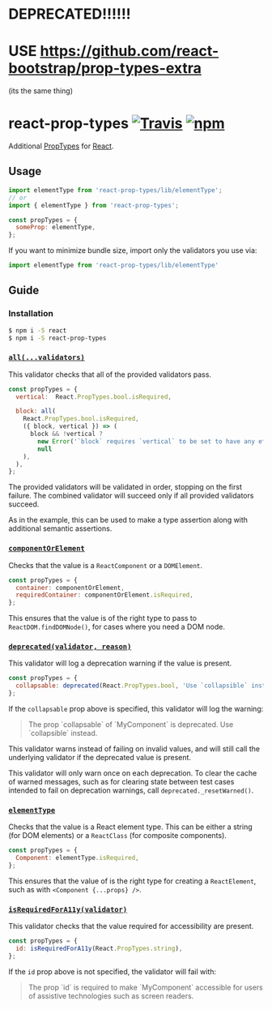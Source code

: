 
# DEPRECATED!!!!!!
# USE https://github.com/react-bootstrap/prop-types-extra

(its the same thing)

# react-prop-types [![Travis][build-badge]][build] [![npm][npm-badge]][npm]

Additional [PropTypes](https://facebook.github.io/react/docs/reusable-components.html#prop-validation) for [React](https://facebook.github.io/react/).

## Usage

```js
import elementType from 'react-prop-types/lib/elementType';
// or
import { elementType } from 'react-prop-types';

const propTypes = {
  someProp: elementType,
};
```

If you want to minimize bundle size, import only the validators you use via:

```js
import elementType from 'react-prop-types/lib/elementType'
```

## Guide

### Installation

```sh
$ npm i -S react
$ npm i -S react-prop-types
```

### [`all(...validators)`](/src/all.js)

This validator checks that all of the provided validators pass.

```js
const propTypes = {
  vertical:  React.PropTypes.bool.isRequired,

  block: all(
    React.PropTypes.bool.isRequired,
    ({ block, vertical }) => (
      block && !vertical ?
        new Error('`block` requires `vertical` to be set to have any effect') :
        null
    ),
  ),
};
```

The provided validators will be validated in order, stopping on the first failure. The combined validator will succeed only if all provided validators succeed.

As in the example, this can be used to make a type assertion along with additional semantic assertions.

### [`componentOrElement`](/src/componentOrElement.js)

Checks that the value is a `ReactComponent` or a `DOMElement`.

```js
const propTypes = {
  container: componentOrElement,
  requiredContainer: componentOrElement.isRequired,
};
```

This ensures that the value is of the right type to pass to `ReactDOM.findDOMNode()`, for cases where you need a DOM node.

### [`deprecated(validator, reason)`](/src/deprecated.js)

This validator will log a deprecation warning if the value is present.

```js
const propTypes = {
  collapsable: deprecated(React.PropTypes.bool, 'Use `collapsible` instead.'),
};
```

If the `collapsable` prop above is specified, this validator will log the warning:

>The prop \`collapsable\` of \`MyComponent\` is deprecated. Use \`collapsible\` instead.

This validator warns instead of failing on invalid values, and will still call the underlying validator if the deprecated value is present.

This validator will only warn once on each deprecation. To clear the cache of warned messages, such as for clearing state between test cases intended to fail on deprecation warnings, call `deprecated._resetWarned()`.

### [`elementType`](/src/elementType.js)

Checks that the value is a React element type. This can be either a string (for DOM elements) or a `ReactClass` (for composite components).

```js
const propTypes = {
  Component: elementType.isRequired,
};
```

This ensures that the value of is the right type for creating a `ReactElement`, such as with `<Component {...props} />`.

### [`isRequiredForA11y(validator)`](/src/isRequiredForA11y.js)

This validator checks that the value required for accessibility are present.

```js
const propTypes = {
  id: isRequiredForA11y(React.PropTypes.string),
};
```

If the `id` prop above is not specified, the validator will fail with:

>The prop \`id\` is required to make \`MyComponent\` accessible for users of assistive technologies such as screen readers.

[build-badge]: https://img.shields.io/travis/react-bootstrap/react-prop-types/master.svg
[build]: https://travis-ci.org/react-bootstrap/react-prop-types

[npm-badge]: https://img.shields.io/npm/v/react-prop-types.svg
[npm]: https://www.npmjs.org/package/react-prop-types
